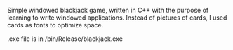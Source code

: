 Simple windowed blackjack game, written in C++ with the purpose of learning to write windowed applications. Instead of pictures of cards, I used cards as fonts to optimize space.

.exe file is in /bin/Release/blackjack.exe
